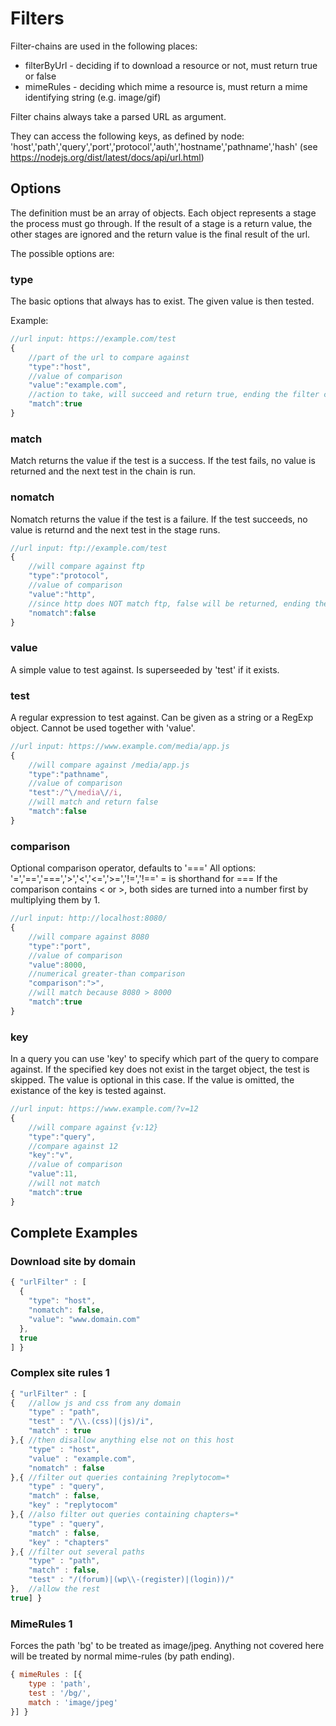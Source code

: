 # Filters

Filter-chains are used in the following places:

- filterByUrl - deciding if to download a resource or not, must return true or false
- mimeRules - deciding which mime a resource is, must return a mime identifying string (e.g. image/gif)

Filter chains always take a parsed URL as argument.

They can access the following keys, as defined by node: 'host','path','query','port','protocol','auth','hostname','pathname','hash' (see https://nodejs.org/dist/latest/docs/api/url.html)

## Options

The definition must be an array of objects.
Each object represents a stage the process must go through.
If the result of a stage is a return value, the other stages are ignored and the return value is the final result of the url.

The possible options are:

### type

The basic options that always has to exist. The given value is then tested.

Example:

```js
//url input: https://example.com/test
{
	//part of the url to compare against
	"type":"host",
	//value of comparison
	"value":"example.com",
	//action to take, will succeed and return true, ending the filter chain
	"match":true
}
```

### match

Match returns the value if the test is a success. If the test fails, no value is returned and the next test in the chain is run.

### nomatch

Nomatch returns the value if the test is a failure. If the test succeeds, no value is returnd and the next test in the stage runs.

```js
//url input: ftp://example.com/test
{
	//will compare against ftp
	"type":"protocol",
	//value of comparison
	"value":"http",
	//since http does NOT match ftp, false will be returned, ending the filter chain
	"nomatch":false
}
```

### value

A simple value to test against. Is superseeded by 'test' if it exists.

### test

A regular expression to test against. Can be given as a string or a RegExp object.
Cannot be used together with 'value'.

```js
//url input: https://www.example.com/media/app.js
{
	//will compare against /media/app.js
	"type":"pathname",
	//value of comparison
	"test":/^\/media\//i,
	//will match and return false
	"match":false
}
```

### comparison

Optional comparison operator, defaults to '==='
All options: '=','==','===','>','<','<=','>=','!=','!=='
= is shorthand for ===
If the comparison contains < or >, both sides are turned into a number first by multiplying them by 1.

```js
//url input: http://localhost:8080/
{
	//will compare against 8080
	"type":"port",
	//value of comparison
	"value":8000,
	//numerical greater-than comparison
	"comparison":">",
	//will match because 8080 > 8000
	"match":true
}
```

### key

In a query you can use 'key' to specify which part of the query to compare against. If the specified key does not exist in the target object, the test is skipped.
The value is optional in this case. If the value is omitted, the existance of the key is tested against.

```js
//url input: https://www.example.com/?v=12
{
	//will compare against {v:12}
	"type":"query",
	//compare against 12
	"key":"v",
	//value of comparison
	"value":11,
	//will not match
	"match":true
}
```

## Complete Examples

### Download site by domain

```js
{ "urlFilter" : [
  {
	"type": "host",
	"nomatch": false,
	"value": "www.domain.com"
  },
  true
] }
```

### Complex site rules 1

```js
{ "urlFilter" : [
{	//allow js and css from any domain
	"type" : "path",
	"test" : "/\\.(css)|(js)/i",
	"match" : true
},{	//then disallow anything else not on this host
	"type" : "host",
	"value" : "example.com",
	"nomatch" : false
},{	//filter out queries containing ?replytocom=*
	"type" : "query",
	"match" : false,
	"key" : "replytocom"
},{	//also filter out queries containing chapters=*
	"type" : "query",
	"match" : false,
	"key" : "chapters"
},{	//filter out several paths
	"type" : "path",
	"match" : false,
	"test" : "/(forum)|(wp\\-(register)|(login))/"
},	//allow the rest
true] }
```

### MimeRules 1

Forces the path 'bg' to be treated as image/jpeg.
Anything not covered here will be treated by normal mime-rules (by path ending).

```js
{ mimeRules : [{
	type : 'path',
	test : '/bg/',
	match : 'image/jpeg'
}] }
```
